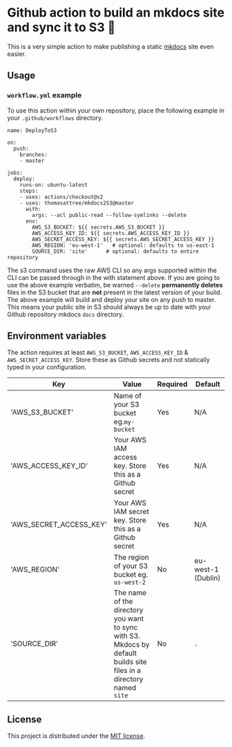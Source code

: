 # Github action to build an mkdocs site and sync it to S3 :rocket:
This is a very simple action to make publishing a static [mkdocs](https://www.mkdocs.org/) site even easier.

## Usage
### `workflow.yml` example
To use this action within your own repository, place the following example in your `.github/workflows` directory.

```
name: DeployToS3

on:
  push:
    branches:
    - master

jobs:
  deploy:
    runs-on: ubuntu-latest
    steps:
    - uses: actions/checkout@v2
    - uses: thomasattree/mkdocs2S3@master
      with:
        args: --acl public-read --follow-symlinks --delete
      env:
        AWS_S3_BUCKET: ${{ secrets.AWS_S3_BUCKET }}
        AWS_ACCESS_KEY_ID: ${{ secrets.AWS_ACCESS_KEY_ID }}
        AWS_SECRET_ACCESS_KEY: ${{ secrets.AWS_SECRET_ACCESS_KEY }}
        AWS_REGION: 'eu-west-1'   # optional: defaults to us-east-1
        SOURCE_DIR: 'site'      # optional: defaults to entire repository
```

The s3 command uses the raw AWS CLI so any args supported within the CLI can be passed through in the with statement above. If you are going to use the above example verbatim, be warned `--delete` **permanently deletes** files in the S3 bucket that are **not** present in the latest version of your build.
The above example will build and deploy your site on any push to master. This means your public site in S3 should always be up to date with your Github repository mkdocs `docs` directory.

## Environment variables
The action requires at least `AWS_S3_BUCKET`, `AWS_ACCESS_KEY_ID` & `AWS_SECRET_ACCESS_KEY`. Store these as Github secrets and not statically typed in your configuration.

| Key | Value | Required | Default |
| - | - | - | - |
| 'AWS_S3_BUCKET' | Name of your S3 bucket eg.`my-bucket` | Yes | N/A |
| 'AWS_ACCESS_KEY_ID' | Your AWS IAM access key. Store this as a Github secret | Yes | N/A |
| 'AWS_SECRET_ACCESS_KEY' | Your AWS IAM secret key. Store this as a Github secret | Yes | N/A |
| 'AWS_REGION' | The region of your S3 bucket eg. `us-west-2` | No | eu-west-1 (Dublin) |
| 'SOURCE_DIR' | The name of the directory you want to sync with S3. Mkdocs by default builds site files in a directory named `site` | No | `.` |

## License

This project is distributed under the [MIT license](LICENSE.md).
